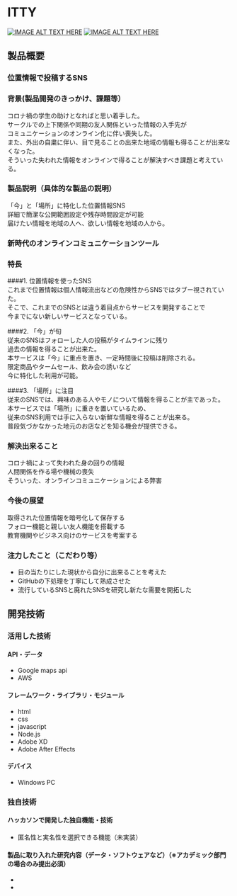 # ITTY

[![IMAGE ALT TEXT HERE](https://jphacks.com/wp-content/uploads/2021/07/JPHACKS2021_ogp.jpg)](https://www.youtube.com/watch?v=LUPQFB4QyVo)
[![IMAGE ALT TEXT HERE](https://lh3.googleusercontent.com/QVul8DVKk3JvLDX04q3PMkWeqVxHzj3PM4ABC-TTi6lq4OtWN5ZUesiEyEgzF5IjlMwRvNaA5_HTMxm0zKTjCfZNkvj3jc9RxLM8vFvWsRApiVZJtr60e6QSNPOM7GU6sWSX-pgfpg3irQkcVuLpLs1kaIsXMD1q5JV4XiftI1BOa-HOlWD5W_XTx7L3WbUJByNEa3BdI5EGpSI-g4-SOGNBOXQIG6_tQctBjkE4xRkzSM_a1AEO07Kpj2RIWyU1V60Jxl2WNw3n7BKfQfbAGkzltaBhFBSaRgY0DYu_W8MVuPJOahENpIE8KacU8dUoXxmcqLffRs82uhhlOWltIrgUQrkC50MvWoD5sUtb1rk5dEdx6gFQXGCSbeGDvC4dlq0iN4PIzETnAqkY-uOq0KkwH1OxyhrDkjzF1bG0cP9uvnROUtUG613ClIldl2cG7U0kh_0fudELEHoxDndJM2has_jzl0WEs5BU_fppRLvBfVv3vJazU7wKev2ZwLp3nljev66LH1BJLJbGq4jJLqPqicmcV96Zh0Ul87G_VFjuw3iL53215EsD4dTL3iQIUMBMYLmOrWc_HOfPluvPdiOFJpKAmaaOlBOcaa2LrmHRQ6j57PbTBb50JOBViZKbENDI3-Sz6DUNndvVvd-KwS8AW6BEGE97szHZZanwq-WlhtWwamplxbK_1Fyb_QXh5urS7sGkSJIr-AOpm2MwjEE8=w1920-h542-no?authuser=0)](https://www.youtube.com/watch?v=Gzr6rEMrKlY)

## 製品概要
### 位置情報で投稿するSNS
### 背景(製品開発のきっかけ、課題等）
コロナ禍の学生の助けとなればと思い着手した。  
サークルでの上下関係や同期の友人関係といった情報の入手先が  
コミュニケーションのオンライン化に伴い喪失した。  
また、外出の自粛に伴い、目で見ることの出来た地域の情報も得ることが出来なくなった。  
そういった失われた情報をオンラインで得ることが解決すべき課題と考えている。  
  
### 製品説明（具体的な製品の説明）
「今」と「場所」に特化した位置情報SNS  
詳細で簡潔な公開範囲設定や残存時間設定が可能  
届けたい情報を地域の人へ、欲しい情報を地域の人から。  
### 新時代のオンラインコミュニケーションツール
  
### 特長
####1. 位置情報を使ったSNS  
これまで位置情報は個人情報流出などの危険性からSNSではタブー視されていた。  
そこで、これまでのSNSとは違う着目点からサービスを開発することで  
今までにない新しいサービスとなっている。  
  
####2. 「今」が旬  
従来のSNSはフォローした人の投稿がタイムラインに残り  
過去の情報を得ることが出来た。  
本サービスは「今」に重点を置き、一定時間後に投稿は削除される。  
限定商品やタームセール、飲み会の誘いなど  
今に特化した利用が可能。  
  
####3. 「場所」に注目  
従来のSNSでは、興味のある人やモノについて情報を得ることが主であった。  
本サービスでは「場所」に重きを置いているため、  
従来のSNS利用では手に入らない新鮮な情報を得ることが出来る。  
普段気づかなかった地元のお店などを知る機会が提供できる。  
  
### 解決出来ること
コロナ禍によって失われた身の回りの情報  
人間関係を作る場や機械の喪失  
そういった、オンラインコミュニケーションによる弊害  

### 今後の展望
取得された位置情報を暗号化して保存する  
フォロー機能と親しい友人機能を搭載する  
教育機関やビジネス向けのサービスを考案する  

### 注力したこと（こだわり等）
* 目の当たりにした現状から自分に出来ることを考えた
* GitHubの下処理を丁寧にして熟成させた
* 流行しているSNSと廃れたSNSを研究し新たな需要を開拓した  
  
## 開発技術
### 活用した技術
#### API・データ
* Google maps api
* AWS

#### フレームワーク・ライブラリ・モジュール
* html
* css
* javascript
* Node.js
* Adobe XD
* Adobe After Effects

#### デバイス
* Windows PC

### 独自技術
#### ハッカソンで開発した独自機能・技術
* 匿名性と実名性を選択できる機能（未実装）

#### 製品に取り入れた研究内容（データ・ソフトウェアなど）（※アカデミック部門の場合のみ提出必須）
* 
* 
